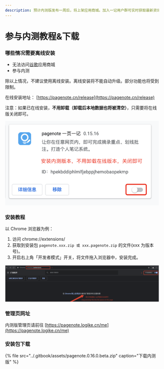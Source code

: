 ```yaml
---
description: 预计内测版发布一周后，将上架应用商城。加入一记用户群可实时获取最新资讯，抢先体验最新功能。
---
```


# 参与内测教程&下载

### 哪些情况需要离线安装

* 无法访问[谷歌](https://chrome.google.com/webstore/detail/pagenotehighlight-and-ann/hpekbddiphlmlfjebppjhemobaopekmp?utm_source=chrome-ntp-icon)应用商城
* 参与内测

除以上情况，不建议使用离线安装。离线安装将不能自动升级。部分功能也将受到限制。

在线安装地址： [https://pagenote.cn/release](https://pagenote.cn/release)

注意：如果已在线安装，**不用卸载（卸载后本地数据也将被清空）**，只需要将在线版关闭即可。

![](../.gitbook/assets/image%20%2819%29.png)

### 安装教程

以 Chrome 浏览器为例：

1. 访问 chrome://extensions/ 
2. 获取到安装包 `pagenote.xxx.zip 或 xxx.pagenote.zip` 的文件\(xxx 为版本号\)。
3. 开启右上角「开发者模式」开关，将文件拖入浏览器中，安装完成。

![](../.gitbook/assets/image%20%2818%29.png)

### 管理页网址

内测版管理页请前往 [https://pagenote.logike.cn/me](https://pagenote.logike.cn/me)

### 安装包下载

{% file src="../.gitbook/assets/pagenote.0.16.0.beta.zip" caption="下载内测版" %}






